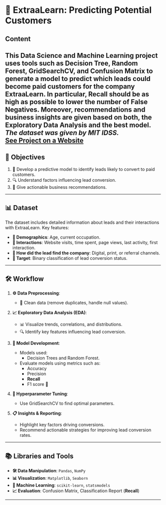 # 🚀 ExtraaLearn: Predicting Potential Customers

## Content

This Data Science and Machine Learning project uses tools such as Decision Tree, Random Forest, GridSearchCV, and Confusion Matrix
to generate a model to predict which leads could become paid customers for the company ExtraaLearn. In particular, Recall should be as high as possible to
lower the number of False Negatives. Moreover, recommendations and business insights are given based on both, the Exploratory Data Analysis and the best model.
*The dataset was given by MIT IDSS.*  
[**See Project on a Website**](https://jpreyesm03.github.io/ExtraaLearn-Machine-Learning-Models/)
---

## 🎯 Objectives

1. 🧠 Develop a predictive model to identify leads likely to convert to paid customers.
2. 🔍 Understand factors influencing lead conversion.
3. 📝 Give actionable business recommendations.

---

## 📊 Dataset

The dataset includes detailed information about leads and their interactions with ExtraaLearn. Key features:

- **👤 Demographics**: Age, current occupation.
- **🔗 Interactions**: Website visits, time spent, page views, last activity, first interaction.
- **📢 How did the lead find the company**: Digital, print, or referral channels.
- **🎯 Target**: Binary classification of lead conversion status.

---

## 🛠️ Workflow

1. **⚙️ Data Preprocessing**:
   - 🧹 Clean data (remove duplicates, handle null values).

2. **📈 Exploratory Data Analysis (EDA)**:
   - 📊 Visualize trends, correlations, and distributions.
   - 🔍 Identify key features influencing lead conversion.

3. **🤖 Model Development**:
   - Models used:
     - Decision Trees and Random Forest.
   - Evaluate models using metrics such as:
     - Accuracy
     - Precision
     - **Recall**
     - F1 score 🔵

4. **🔧 Hyperparameter Tuning**:
   - Use GridSearchCV to find optimal parameters.

5. **📋 Insights & Reporting**:
   - Highlight key factors driving conversions.
   - Recommend actionable strategies for improving lead conversion rates.

---

## 📚 Libraries and Tools

- **🛠️ Data Manipulation**: `Pandas`, `NumPy`
- **📊 Visualization**: `Matplotlib`, `Seaborn`
- **🤖 Machine Learning**: `scikit-learn`, `statsmodels`
- **📈 Evaluation**: Confusion Matrix, Classification Report (**Recall**)

---
